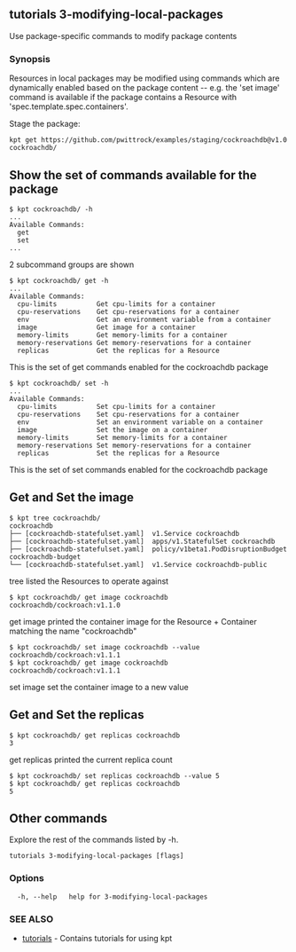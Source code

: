 ## tutorials 3-modifying-local-packages

Use package-specific commands to modify package contents

### Synopsis

Resources in local packages may be modified using commands which are dynamically
enabled based on the package content -- e.g. the 'set image' command is available if the 
package contains a Resource with 'spec.template.spec.containers'.

Stage the package:

	kpt get https://github.com/pwittrock/examples/staging/cockroachdb@v1.0 cockroachdb/

## Show the set of commands available for the package

	$ kpt cockroachdb/ -h
	...
	Available Commands:
	  get         
	  set
	...

  2 subcommand groups are shown

	$ kpt cockroachdb/ get -h
	...
	Available Commands:
	  cpu-limits          Get cpu-limits for a container
	  cpu-reservations    Get cpu-reservations for a container
	  env                 Get an environment variable from a container
	  image               Get image for a container
	  memory-limits       Get memory-limits for a container
	  memory-reservations Get memory-reservations for a container
	  replicas            Get the replicas for a Resource

  This is the set of get commands enabled for the cockroachdb package


	$ kpt cockroachdb/ set -h
	...
	Available Commands:
	  cpu-limits          Set cpu-limits for a container
	  cpu-reservations    Set cpu-reservations for a container
	  env                 Set an environment variable on a container
	  image               Set the image on a container
	  memory-limits       Set memory-limits for a container
	  memory-reservations Set memory-reservations for a container
	  replicas            Set the replicas for a Resource


  This is the set of set commands enabled for the cockroachdb package


## Get and Set the image

	$ kpt tree cockroachdb/
	cockroachdb
	├── [cockroachdb-statefulset.yaml]  v1.Service cockroachdb
	├── [cockroachdb-statefulset.yaml]  apps/v1.StatefulSet cockroachdb
	├── [cockroachdb-statefulset.yaml]  policy/v1beta1.PodDisruptionBudget cockroachdb-budget
	└── [cockroachdb-statefulset.yaml]  v1.Service cockroachdb-public

  tree listed the Resources to operate against

	$ kpt cockroachdb/ get image cockroachdb
	cockroachdb/cockroach:v1.1.0

  get image printed the container image for the Resource + Container matching the name "cockroachdb"

	$ kpt cockroachdb/ set image cockroachdb --value cockroachdb/cockroach:v1.1.1
	$ kpt cockroachdb/ get image cockroachdb
	cockroachdb/cockroach:v1.1.1

  set image set the container image to a new value

## Get and Set the replicas

	$ kpt cockroachdb/ get replicas cockroachdb
	3

  get replicas printed the current replica count

	$ kpt cockroachdb/ set replicas cockroachdb --value 5
	$ kpt cockroachdb/ get replicas cockroachdb
	5

## Other commands

  Explore the rest of the commands listed by -h.


```
tutorials 3-modifying-local-packages [flags]
```

### Options

```
  -h, --help   help for 3-modifying-local-packages
```

### SEE ALSO

* [tutorials](tutorials.md)	 - Contains tutorials for using kpt

